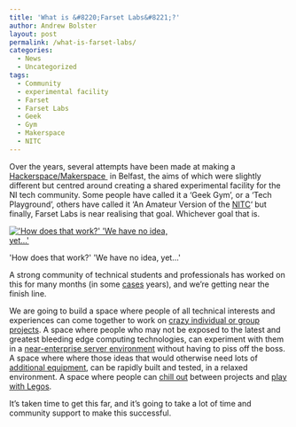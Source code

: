 ```yaml
---
title: 'What is &#8220;Farset Labs&#8221;?'
author: Andrew Bolster
layout: post
permalink: /what-is-farset-labs/
categories:
  - News
  - Uncategorized
tags:
  - Community
  - experimental facility
  - Farset
  - Farset Labs
  - Geek
  - Gym
  - Makerspace
  - NITC
---
```

Over the years, several attempts have been made at making a [Hackerspace/Makerspace ](http://en.wikipedia.org/wiki/Hackerspace) in Belfast, the aims of which were slightly different but centred around creating a shared experimental facility for the NI tech community. Some people have called it a &#8216;Geek Gym&#8217;, or a &#8216;Tech Playground&#8217;, others have called it &#8216;An Amateur Version of the [NITC](http://www.qub.ac.uk/sites/nitc/)&#8216; but finally, Farset Labs is near realising that goal. Whichever goal that is.

<div id="attachment_44" style="width: 312px" class="wp-caption alignleft">
  <a href="http://i1.wp.com/farsetlabs.org.uk/blog/wp-content/uploads/2012/01/398487_271009692967220_204111519657038_730609_1333496577_n.jpg"><img class=" wp-image-44  " title="MurrayPlayingwithBlinky" src="http://i1.wp.com/farsetlabs.org.uk/blog/wp-content/uploads/2012/01/398487_271009692967220_204111519657038_730609_1333496577_n.jpg?resize=302%2C403" alt="'How does that work?' 'We have no idea, yet...'" data-recalc-dims="1" /></a><p class="wp-caption-text">
    'How does that work?' 'We have no idea, yet...'
  </p>
</div>

A strong community of technical students and professionals has worked on this for many months (in some [cases](http://www.andrewbolster.info/blog/2010/07/belfast_hackerspac/) years), and we&#8217;re getting near the finish line.

We are going to build a space where people of all technical interests and experiences can come together to work on [crazy individual or group projects](http://hackaday.com/). A space where people who may not be exposed to the latest and greatest bleeding edge computing technologies, can experiment with them in a [near-enterprise server environment](http://xen.org/products/cloudxen.html) without having to piss off the boss. A space where where those ideas that would otherwise need lots of [additional equipment][1], can be rapidly built and tested, in a relaxed environment. A space where people can [chill out](http://farsetlabs.ideascale.com/a/dtd/Hammock/88503-17839) between projects and [play with Legos](http://www.pcworld.com/article/248725/lego_minecraft_set_is_one_step_closer_to_reality_geeks_rejoice.html).

It&#8217;s taken time to get this far, and it&#8217;s going to take a lot of time and community support to make this successful.

 [1]: http://farsetlabs.org.uk/blog/2012/01/what-do-we-want-stuff-when-do-we-want-it-soon/ "What do we want? STUFF! When do we want it? SOON!"
